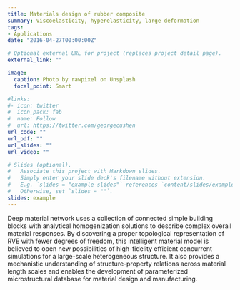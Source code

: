 ```yaml
---
title: Materials design of rubber composite
summary: Viscoelasticity, hyperelasticity, large deformation
tags:
- Applications
date: "2016-04-27T00:00:00Z"

# Optional external URL for project (replaces project detail page).
external_link: ""

image:
  caption: Photo by rawpixel on Unsplash
  focal_point: Smart

#links:
#- icon: twitter
#  icon_pack: fab
#  name: Follow
#  url: https://twitter.com/georgecushen
url_code: ""
url_pdf: ""
url_slides: ""
url_video: ""

# Slides (optional).
#   Associate this project with Markdown slides.
#   Simply enter your slide deck's filename without extension.
#   E.g. `slides = "example-slides"` references `content/slides/example-slides.md`.
#   Otherwise, set `slides = ""`.
slides: example
---
```

Deep material network uses a collection of connected simple building blocks with analytical homogenization solutions to describe complex overall material responses. 
By discovering a proper topological representation of RVE with fewer degrees of freedom, this intelligent material model is believed to open new possibilities of high-fidelity efficient concurrent simulations for a large-scale heterogeneous structure. 
It also provides a mechanistic understanding of structure-property relations across material length scales and enables the development of parameterized microstructural database for material design and manufacturing.
